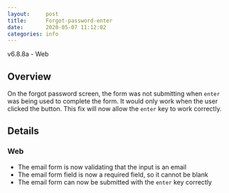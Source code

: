 ```yaml
---
layout:     post
title:      Forgot-password-enter
date:       2020-05-07 11:12:02
categories: info
---
```


v6.8.8a - Web

## Overview
On the forgot password screen, the form was not submitting when `enter` was
being used to complete the form. It would only work when the user clicked the
button. This fix will now allow the `enter` key to work correctly.

## Details

### Web
* The email form is now validating that the input is an email
* The email form field is now a required field, so it cannot be blank
* The email form can now be submitted with the `enter` key correctly

